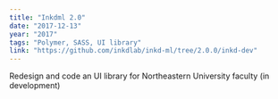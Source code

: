 ```yaml
---
title: "Inkdml 2.0"
date: "2017-12-13"
year: "2017"
tags: "Polymer, SASS, UI library"
link: "https://github.com/inkdlab/inkd-ml/tree/2.0.0/inkd-dev"
---
```


Redesign and code an UI library for Northeastern University faculty (in development)

